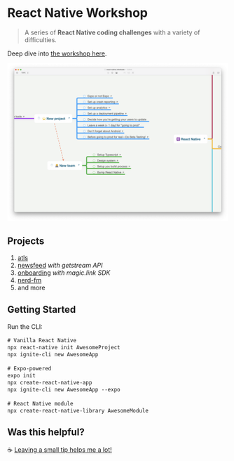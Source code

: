 # React Native Workshop

> A series of __React Native coding challenges__ with a variety of difficulties.

Deep dive into [the workshop here](https://davidl.fr/workshop).

![Mindmap](./react-native-mindmap-project.png)

## Projects

1. [atls](./hackathon/atls/)
1. [newsfeed](./hackathon/newsfeed/) _with getstream API_
1. [onboarding](./hackathon/onboarding/) _with magic.link SDK_
1. [nerd-fm](./hackathon/nerd-fm/)
1. and more

## Getting Started

Run the CLI:

```console
# Vanilla React Native
npx react-native init AwesomeProject
npx ignite-cli new AwesomeApp

# Expo-powered
expo init
npx create-react-native-app
npx ignite-cli new AwesomeApp --expo

# React Native module
npx create-react-native-library AwesomeModule
```

## Was this helpful?

☕️ [Leaving a small tip helps me a lot!](https://www.buymeacoffee.com/flexbox)
